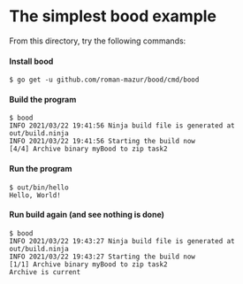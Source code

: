 The simplest bood example
=========================

From this directory, try the following commands:

#### Install bood
```
$ go get -u github.com/roman-mazur/bood/cmd/bood
```

#### Build the program
```
$ bood
INFO 2021/03/22 19:41:56 Ninja build file is generated at out/build.ninja
INFO 2021/03/22 19:41:56 Starting the build now
[4/4] Archive binary myBood to zip task2
```

#### Run the program
```
$ out/bin/hello
Hello, World!
```

#### Run build again (and see nothing is done)
```
$ bood
INFO 2021/03/22 19:43:27 Ninja build file is generated at out/build.ninja
INFO 2021/03/22 19:43:27 Starting the build now
[1/1] Archive binary myBood to zip task2
Archive is current
```
